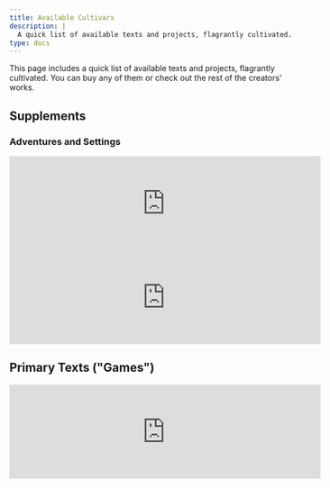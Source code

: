 ```yaml
---
title: Available Cultivars
description: |
  A quick list of available texts and projects, flagrantly cultivated.
type: docs
---
```


This page includes a quick list of available texts and projects, flagrantly cultivated. You can buy
any of them or check out the rest of the creators' works.

## Supplements

### Adventures and Settings

<iframe frameborder="0" src="https://itch.io/embed/1299168" width="552" height="167"></iframe>

<iframe frameborder="0" src="https://itch.io/embed/1175581" width="552"height="167"></iframe>

## Primary Texts ("Games")

<iframe frameborder="0" src="https://itch.io/embed/1167997" width="552" height="167"></iframe>

